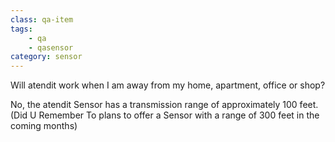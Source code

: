 ```yaml
---
class: qa-item
tags: 
    - qa
    - qasensor
category: sensor
---
```


Will atendit work when I am away from my home, apartment, office or shop?  

No, the atendit Sensor has a transmission range of approximately 100 feet. (Did U Remember To plans to offer a Sensor with a range of 300 feet in the coming months)